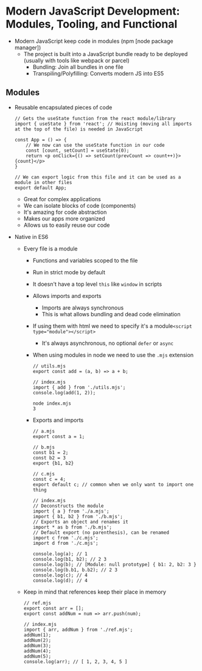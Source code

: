 # Modern JavaScript Development: Modules, Tooling, and Functional

-   Modern JavaScript keep code in modules (npm [node package manager])
    -   The project is built into a JavaScript bundle ready to be deployed (usually with tools like webpack or parcel)
        -   Bundling: Join all bundles in one file
        -   Transpiling/Polyfilling: Converts modern JS into ES5

## Modules

-   Reusable encapsulated pieces of code

    ```JS
    // Gets the useState function from the react module/library
    import { useState } from 'react'; // Hoisting (moving all imports at the top of the file) is needed in JavaScript

    const App = () => {
        // We now can use the useState function in our code
        const [count, setCount] = useState(0);
        return <p onClick={() => setCount(prevCount => count++)}>{count}</p>
    }

    // We can export logic from this file and it can be used as a module in other files
    export default App;
    ```

    -   Great for complex applications
    -   We can isolate blocks of code (components)
    -   It's amazing for code abstraction
    -   Makes our apps more organized
    -   Allows us to easily reuse our code

-   Native in ES6

    -   Every file is a module

        -   Functions and variables scoped to the file
        -   Run in strict mode by default
        -   It doesn't have a top level `this` like `window` in scripts
        -   Allows imports and exports
            -   Imports are always synchronous
            -   This is what allows bundling and dead code elimination
        -   If using them with html we need to specify it's a module`<script type="module"></script>`
            -   It's always asynchronous, no optional `defer` or `async`
        -   When using modules in node we need to use the `.mjs` extension

            ```JS
            // utils.mjs
            export const add = (a, b) => a + b;
            ```

            ```JS
            // index.mjs
            import { add } from './utils.mjs';
            console.log(add(1, 2));
            ```

            ```SHELL
            node index.mjs
            3
            ```

        -   Exports and imports

            ```JS
            // a.mjs
            export const a = 1;
            ```

            ```JS
            // b.mjs
            const b1 = 2;
            const b2 = 3
            export {b1, b2}
            ```

            ```JS
            // c.mjs
            const c = 4;
            export default c; // common when we only want to import one thing
            ```

            ```JS
            // index.mjs
            // Deconstructs the module
            import { a } from './a.mjs';
            import { b1, b2 } from './b.mjs';
            // Exports an object and renames it
            import * as b from './b.mjs';
            // Default export (no parenthesis), can be renamed
            import c from './c.mjs';
            import d from './c.mjs';

            console.log(a); // 1
            console.log(b1, b2); // 2 3
            console.log(b); // [Module: null prototype] { b1: 2, b2: 3 }
            console.log(b.b1, b.b2); // 2 3
            console.log(c); // 4
            console.log(d); // 4
            ```

    -   Keep in mind that references keep their place in memory
        ```JS
        // ref.mjs
        export const arr = [];
        export const addNum = num => arr.push(num);
        ```
        ```JS
        // index.mjs
        import { arr, addNum } from './ref.mjs';
        addNum(1);
        addNum(2);
        addNum(3);
        addNum(4);
        addNum(5);
        console.log(arr); // [ 1, 2, 3, 4, 5 ]
        ```

